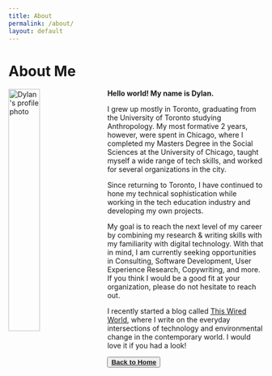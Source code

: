 ```yaml
---
title: About
permalink: /about/
layout: default
---
```


# About Me  

<img style = "padding-right: 16px; padding-bottom: 3px; float: left" alt="Dylan's profile photo" align="left" src="../assets/me.jpg" width="35%">


**Hello world!  My name is Dylan.**
   

I grew up mostly in Toronto, graduating from the University of Toronto studying Anthropology.  My most formative 2 years, 
however, were spent in Chicago, where I completed my Masters Degree in the Social Sciences at the University of Chicago, 
taught myself a wide range of tech skills, and worked for
several organizations in the city.  

Since returning to Toronto, I have continued to hone my technical sophistication while working in the tech education industry 
and developing my own projects.  

My goal is to reach the next level of my career by combining my research & writing skills with my 
familiarity with digital technology.  With that in mind, I am currently seeking opportunities in Consulting, Software Development,
User Experience Research, Copywriting, and more.  If you think I would be a good fit at your
organization, please do not hesitate to reach out.  

I recently started a blog called [This Wired World](https://thiswiredworld.wordpress.com/), where I write on
the everyday intersections
 of technology and environmental change in the contemporary world.  I would love it if you had a look!  


<button class = "my-button"> <strong><a href="/">Back to Home</a></strong>  </button>





<!-- This is the base Jekyll theme. You can find out more info about customizing your Jekyll theme, as well as basic Jekyll usage documentation at [jekyllrb.com](https://jekyllrb.com/)

You can find the source code for Minima at GitHub:
[jekyll][jekyll-organization] /
[minima](https://github.com/jekyll/minima)

You can find the source code for Jekyll at GitHub:
[jekyll][jekyll-organization] /
[jekyll](https://github.com/jekyll/jekyll) -->


<!-- [jekyll-organization]: https://github.com/jekyll -->
